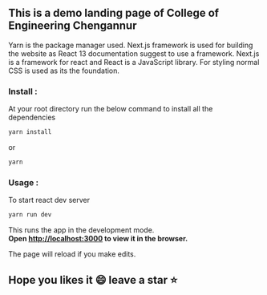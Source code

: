 ## This is a demo landing page of College of Engineering Chengannur

Yarn is the package manager used. Next.js framework is used for building the website as React 13 documentation suggest to use a framework. Next.js is a framework for react and React is a JavaScript library. For styling normal CSS is used as its the foundation.


### Install :

At your root directory run the below command to install all the dependencies
```sh
yarn install
```
or
```sh
yarn
```

### Usage :

To start react dev server

```sh
yarn run dev
```

This runs the app in the development mode.<br />
**Open [http://localhost:3000](http://localhost:3000) to view it in the browser.**

The page will reload if you make edits.<br />

## Hope you likes it :smile: leave a star ⭐
